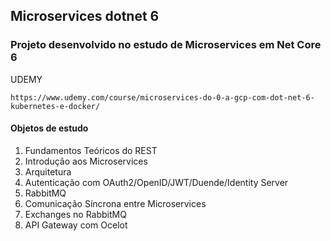 ## Microservices dotnet 6

### Projeto desenvolvido no estudo de Microservices em Net Core 6

UDEMY

```
https://www.udemy.com/course/microservices-do-0-a-gcp-com-dot-net-6-kubernetes-e-docker/
```

#### Objetos de estudo

1) Fundamentos Teóricos do REST
2) Introdução aos Microservices
3) Arquitetura
4) Autenticação com OAuth2/OpenID/JWT/Duende/Identity Server
5) RabbitMQ
6) Comunicação Síncrona entre Microservices
7) Exchanges no RabbitMQ
8) API Gateway com Ocelot

